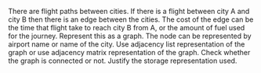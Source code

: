 There are flight paths between cities. If there is a flight between city A and city B then there is an edge between the cities. The cost of the edge can be the time that flight take to reach city B from A, or the amount of fuel used for the journey. Represent this as a graph. The node can be represented by airport name or name of the city. Use adjacency list representation of the graph or use adjacency matrix representation of the graph. Check whether the graph is connected or not. Justify the storage representation used.
